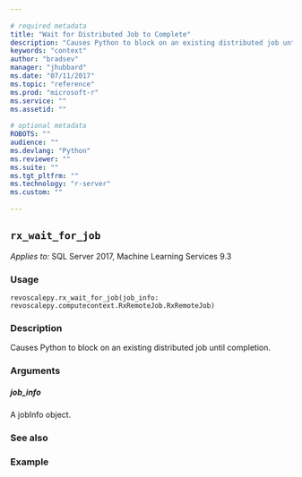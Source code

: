 ```yaml
--- 
 
# required metadata 
title: "Wait for Distributed Job to Complete" 
description: "Causes Python to block on an existing distributed job until completion." 
keywords: "context" 
author: "bradsev" 
manager: "jhubbard" 
ms.date: "07/11/2017" 
ms.topic: "reference" 
ms.prod: "microsoft-r" 
ms.service: "" 
ms.assetid: "" 
 
# optional metadata 
ROBOTS: "" 
audience: "" 
ms.devlang: "Python" 
ms.reviewer: "" 
ms.suite: "" 
ms.tgt_pltfrm: "" 
ms.technology: "r-server" 
ms.custom: "" 
 
---
```


## `rx_wait_for_job`


*Applies to:* SQL Server 2017, Machine Learning Services 9.3


### Usage



```
revoscalepy.rx_wait_for_job(job_info: revoscalepy.computecontext.RxRemoteJob.RxRemoteJob)
```




### Description

Causes Python to block on an existing distributed job until completion.


### Arguments


##### job_info

A jobInfo object.


### See also


### Example
